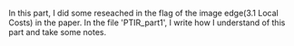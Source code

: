 In this part, I did some reseached in the flag of the image edge(3.1 Local Costs) in the paper. In the file 'PTIR_part1', I write how I understand of this part and take some notes.

